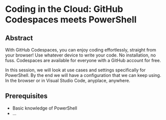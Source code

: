 # Coding in the Cloud: GitHub Codespaces meets PowerShell

## Abstract

With GitHub Codespaces, you can enjoy coding effortlessly, straight from your browser! Use whatever device to write your code. No installation, no fuss. Codespaces are available for everyone with a GitHub account for free.

In this session, we will look at use cases and settings specifically for PowerShell. By the end we will have a configuration that we can keep using. In the browser or in Visual Studio Code, anyplace, anywhere.

## Prerequisites

- Basic knowledge of PowerShell
- ...